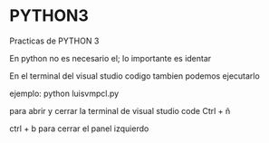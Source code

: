# PYTHON3
Practicas de PYTHON 3

En python no es necesario el;
lo importante es identar

En el terminal del visual studio codigo tambien podemos ejecutarlo

ejemplo: python luisvmpcl.py

para abrir y cerrar la terminal de visual studio code
Ctrl + ñ

ctrl + b para cerrar el panel izquierdo
